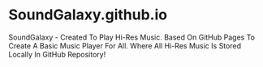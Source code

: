 # SoundGalaxy.github.io
SoundGalaxy - Created To Play Hi-Res Music. Based On GitHub Pages To Create A Basic Music Player For All. Where All Hi-Res Music Is Stored Locally In GitHub Repository!
